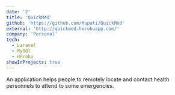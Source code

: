 ```yaml
---
date: '2'
title: 'QuickMed'
github: 'https://github.com/Mupati/QuickMed'
external: 'http://quickmed.herokuapp.com/'
company: 'Personal'
tech:
  - Laravel
  - MySQl
  - Heroku
showInProjects: true
---
```


An application helps people to remotely locate and contact health personnels to attend to some emergencies.

